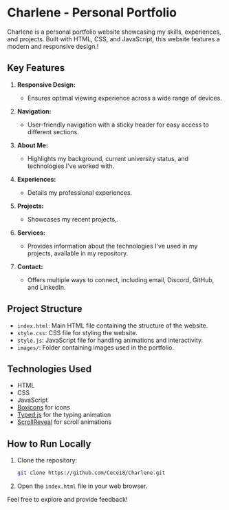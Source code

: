 # Charlene - Personal Portfolio

Charlene is a personal portfolio website showcasing my skills, experiences, and projects. Built with HTML, CSS, and JavaScript, this website features a modern and responsive design.!

## Key Features

1. **Responsive Design:**
   - Ensures optimal viewing experience across a wide range of devices.

2. **Navigation:**
   - User-friendly navigation with a sticky header for easy access to different sections.

3. **About Me:**
   - Highlights my background, current university status, and technologies I've worked with.

4. **Experiences:**
   - Details my professional experiences.

5. **Projects:**
   - Showcases my recent projects,.

6. **Services:**
   - Provides information about the technologies I've used in my projects, available in my repository.

7. **Contact:**
   - Offers multiple ways to connect, including email, Discord, GitHub, and LinkedIn.

## Project Structure

- `index.html`: Main HTML file containing the structure of the website.
- `style.css`: CSS file for styling the website.
- `style.js`: JavaScript file for handling animations and interactivity.
- `images/`: Folder containing images used in the portfolio.

## Technologies Used

- HTML
- CSS
- JavaScript
- [Boxicons](https://boxicons.com/) for icons
- [Typed.js](https://github.com/mattboldt/typed.js/) for the typing animation
- [ScrollReveal](https://scrollrevealjs.org/) for scroll animations

## How to Run Locally

1. Clone the repository:

   ```bash
   git clone https://github.com/Cece18/Charlene.git
   ```

2. Open the `index.html` file in your web browser.

Feel free to explore and provide feedback!
